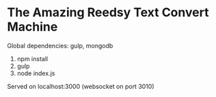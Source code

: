 # The Amazing Reedsy Text Convert Machine

Global dependencies: gulp, mongodb

1. npm install
2. gulp
3. node index.js

Served on localhost:3000 (websocket on port 3010)
